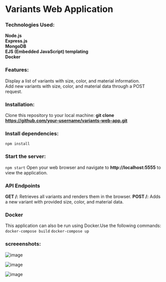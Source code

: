 # Variants Web Application

### Technologies Used: ###
**Node.js** <br>
**Express.js** <br>
**MongoDB** <br>
**EJS (Embedded JavaScript) templating** <br>
**Docker** <br>


### Features: ###
Display a list of variants with size, color, and material information. <br>
Add new variants with size, color, and material data through a POST request.


### Installation: ###
Clone this repository to your local machine:
**git clone https://github.com/your-username/variants-web-app.git**

### Install dependencies: ###
`npm install`

### Start the server: ###
`npm start`
Open your web browser and navigate to **http://localhost:5555** to view the application.


### API Endpoints ###
**GET /:** Retrieves all variants and renders them in the browser.
**POST /:** Adds a new variant with provided size, color, and material data.


### Docker ###
This application can also be run using Docker.Use the following commands:
`docker-compose build`
`docker-compose up`


### screeenshots: ###

![image](https://github.com/meyyappan055/variant-backend/assets/119162363/9d025e56-a78e-4179-aafb-13394eecbdd4)

![image](https://github.com/meyyappan055/variant-backend/assets/119162363/abc9c507-3009-4ff1-ae2f-cc22a79ad737)

![image](https://github.com/meyyappan055/variant-backend/assets/119162363/e590b897-91bb-428c-8ec0-8868c3203216)







